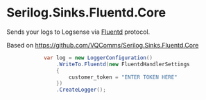 # Serilog.Sinks.Fluentd.Core

Sends your logs to Logsense via [Fluentd](https://www.fluentd.org/) protocol.

Based on https://github.com/VQComms/Serilog.Sinks.Fluentd.Core

```csharp
            var log = new LoggerConfiguration()
                .WriteTo.Fluentd(new FluentdHandlerSettings
                {
                    customer_token = "ENTER TOKEN HERE"                  
                })
                .CreateLogger();
```
